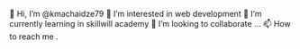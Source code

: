 👋 Hi, I’m @kmachaidze79
👀 I’m interested in web development
🌱 I’m currently learning in skillwill academy
💞️ I’m looking to collaborate ...
📫 How to reach me .
